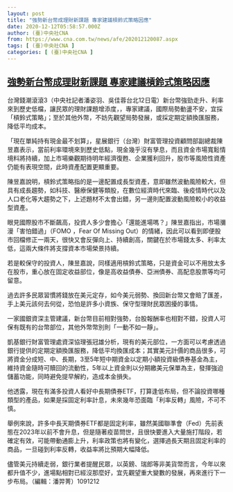 ```yaml
---
layout: post
title: "強勢新台幣成理財新課題 專家建議槓鈴式策略因應"
date: 2020-12-12T05:58:57.000Z
author: (臺)中央社CNA
from: https://www.cna.com.tw/news/afe/202012120087.aspx
tags: [ (臺)中央社CNA ]
categories: [ (臺)中央社CNA ]
---
```

<!--1607752737000-->
[強勢新台幣成理財新課題 專家建議槓鈴式策略因應](https://www.cna.com.tw/news/afe/202012120087.aspx)
------

<div>
<div></div><div class="paragraph"><p>台灣錢潮滾滾3（中央社記者潘姿羽、吳佳蓉台北12日電）新台幣強勁走升、利率來到歷史低檔，讓民眾的理財課題增添度，，專家建議，國際局勢動盪不安，宜採「槓鈴式策略」；至於其他外幣，不妨先觀望局勢發展，或採定期定額換匯服務，降低平均成本。</p><p>「現在單純持有現金最不划算」，星展銀行（台灣）財富管理投資顧問部副總裁陳昱嘉表示，當前利率環境來到歷史低點，現金幾乎沒有孳息，而且資金市場寬鬆情境料將持續，加上市場樂觀期待明年經濟復甦、企業獲利回升，股市等風險性資產仍能有表現空間，此時資產配置更顯重要。</p><p>陳昱嘉說明，槓鈴式策略指的是一邊配置成長型資產，意即雖然波動風險較大，但具有成長趨勢，如科技、醫療保健等類股，在數位經濟時代來臨、後疫情時代以及人口老化等大趨勢之下，上述題材不太會出錯，另一邊則配置波動風險較小的收益型資產。</p><p>眼見國際股市不斷飆高，投資人多少會擔心「還能進場嗎？」陳昱嘉指出，市場瀰漫「害怕錯過」（FOMO ，Fear Of Missing Out）的情緒，因此可以看到即便股市回檔修正一兩天，很快又會反彈向上、持續創高，關鍵在於市場錢太多、利率太低，這兩大條件將支撐資本市場榮景持續。</p><p>若是較保守的投資人，陳昱嘉說，同樣適用槓鈴式策略，只是資金可以不用放太多在股市，重心放在固定收益部位，像是高收益債券、亞洲債券、高配息股票等均可留意。</p><p>過去許多民眾習慣將錢放在美元定存，如今美元弱勢、換回新台幣又會賠了匯差，手上美元該何去何從，恐怕是許多小資族、保守型理財民眾困擾的事情。</p><p>一家國銀資深主管建議，新台幣目前相對強勢，台股報酬率也相對不錯，投資人可保有既有的台幣部位，其他外幣幣別則「一動不如一靜」。</p><p>凱基銀行財富管理處資深協理張冠雄分析，現有的美元部位，一方面可以考慮透過銀行提供的定期定額換匯服務，降低平均換匯成本；其實美元計價的商品很多，可將資金分成短、中、長期，3至5年短中期資金以定期小額投資級債券基金為主，維持資金隨時可贖回的流動性，5年以上資金則以分期繳美元保單為主，發揮強迫儲蓄功能，同時避免提早解約，造成本金損失。</p><p>他透露，現在有滿多投資人看好中長期債券ETF，打算逢低布局，但不論投資哪種類型的產品，如果是採固定利率計息，未來幾年恐面臨「利率反轉」風險，不可不慎。</p><p>舉例來說，許多中長天期債券ETF都是固定利率，雖然美國聯準會（Fed）先前表態在2023年以前不會升息，但是隨著疫苗問世，且很快要進入大量施打階段，若確定有效，可能帶動通膨上升，利率政策也將有變化，選擇過長天期且固定利率的商品，一旦碰到利率反轉，收益率將比預期大幅降低。</p><p>儘管美元持續走弱，銀行業者提醒民眾，以英鎊、瑞郎等非美貨幣而言，今年以來都升值不少，進場點相對已經沒那麼好，宜先觀望重大變數的發展，再來進行下一步布局。（編輯：潘羿菁）1091212</p></div>
</div>
